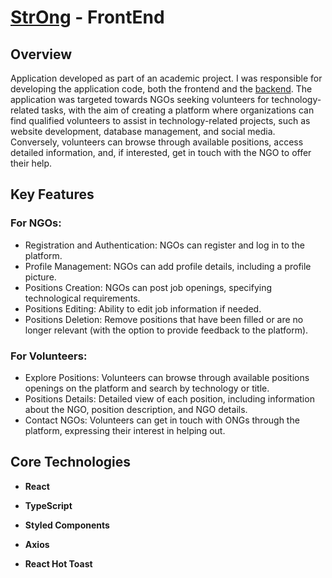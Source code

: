 # [StrOng](https://strong-volunter.vercel.app/home) - FrontEnd

## Overview

Application developed as part of an academic project. I was responsible for developing the application code, both the frontend and the [backend](https://github.com/SamuelMenecucci/strong-api).
The application was targeted towards NGOs seeking volunteers for technology-related tasks, with the aim of creating a platform where organizations can find qualified volunteers to assist in technology-related projects, such as website development, database management, and social media.
Conversely, volunteers can browse through available positions, access detailed information, and, if interested, get in touch with the NGO to offer their help.

## Key Features

### For NGOs:
- Registration and Authentication: NGOs can register and log in to the platform.
- Profile Management: NGOs can add profile details, including a profile picture.
- Positions Creation: NGOs can post job openings, specifying technological requirements.
- Positions Editing: Ability to edit job information if needed.
- Positions Deletion: Remove positions that have been filled or are no longer relevant (with the option to provide feedback to the platform).

### For Volunteers:

- Explore Positions: Volunteers can browse through available positions openings on the platform and search by technology or title.
- Positions Details: Detailed view of each position, including information about the NGO, position description, and NGO details.
- Contact NGOs: Volunteers can get in touch with ONGs through the platform, expressing their interest in helping out.

## Core Technologies 

- **React**

- **TypeScript**

- **Styled Components**

- **Axios**

- **React Hot Toast**
